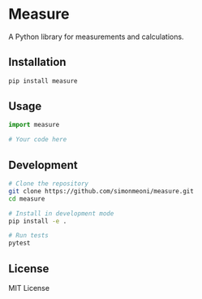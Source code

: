 # Measure

A Python library for measurements and calculations.

## Installation

```bash
pip install measure
```

## Usage

```python
import measure

# Your code here
```

## Development

```bash
# Clone the repository
git clone https://github.com/simonmeoni/measure.git
cd measure

# Install in development mode
pip install -e .

# Run tests
pytest
```

## License

MIT License